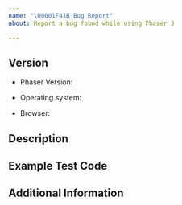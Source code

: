```yaml
---
name: "\U0001F41B Bug Report"
about: Report a bug found while using Phaser 3

---
```


<!--
Thank you for taking the time to contribute towards Phaser. Before submitting your issue, check the following:

1. This repo is for Phaser 3 only. Phaser 2.x issues should be raised in the [Phaser CE](https://github.com/photonstorm/phaser-ce) repo.

2. This repo should not be used for technical support. If you're struggling to use Phaser then post your question to the [forum](https://phaser.discourse.group/), [Slack](https://phaser.io/community/slack) or [Discord](https://phaser.io/community/discord) channels. GitHub Issues are for bugs and feature requests only.

3. Make sure your issue isn't a duplicate, or has already been fixed.

4. If your issue contains _any_ form of hostility it will be closed and you will be blocked from access to all our repos. Be nice. We do this for free.

5. If all the above is ok, fill out the template below.
-->


## Version
<!--
Enter the version of Phaser you're using. You can find this output to the Dev Tools console in your browser.
-->
* Phaser Version:
<!--
Place the operating system **below** this comment.
-->
* Operating system:
<!--
If the bug is browser specific, please enter the version **below** this comment:
-->
* Browser:


## Description

<!--
Write a detailed description of the bug **below** this comment. Include the expected behavior and what actually happens. If the issue is device specific, please say so.
-->


## Example Test Code

<!--
All issues must have source code demonstrating the problem. We automatically close issues after 30 days if no code is provided.

The code can be pasted directly below this comment, or you can link to codepen, jsbin, or similar. The code will ideally be runnable instantly. The more work involved in turning your code into a reproducible test case, the longer it will take the fix the issue.
-->


## Additional Information

<!--
Is there anything else you think would be useful for us to reproduce the error? Do you have a solution in mind?

If you have any screen shots or gifs demonstrating the issue (if it can't be seen when running your code), please include those too.
-->
